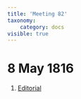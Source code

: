 ```yaml
---
title: 'Meeting 82'
taxonomy:
    category: docs
visible: true
---
```


# 8 May 1816

1. [Editorial](editorial)  
